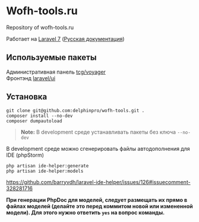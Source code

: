 # Wofh-tools.ru

Repository of wofh-tools.ru

Работает на [Laravel 7](https://laravel.com/docs/7.x) \([Русская документация](https://delphinpro.gitbook.io/laravel-ru/)\)

## Используемые пакеты

Административная панель [tcg/voyager](https://delphinpro.gitbook.io/voyager-ru/)  
Фронтэнд [laravel/ui](https://github.com/laravel/ui)

## Установка

```
git clone git@github.com:delphinpro/wofh-tools.git .
composer install --no-dev
composer dumpautoload
```

> __Note:__ В development среде устанавливать пакеты без ключа `--no-dev`

В development среде можно сгенерировать файлы автодополнения для IDE (phpStorm)
```
php artisan ide-helper:generate
php artisan ide-helper:models
```
https://github.com/barryvdh/laravel-ide-helper/issues/126#issuecomment-328281716

**При генерации PhpDoc для моделей, следует размещать их прямо в файлах моделей
(делайте это перед коммитом новой или измененной модели).
Для этого нужно ответить `yes` на вопрос команды.**


